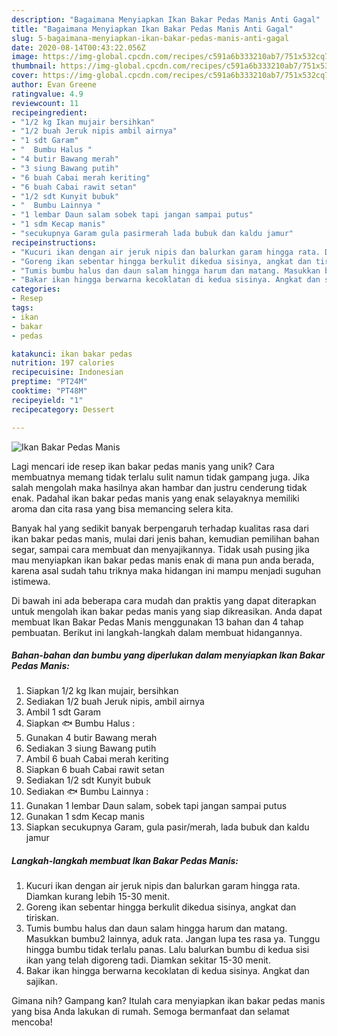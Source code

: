 ```yaml
---
description: "Bagaimana Menyiapkan Ikan Bakar Pedas Manis Anti Gagal"
title: "Bagaimana Menyiapkan Ikan Bakar Pedas Manis Anti Gagal"
slug: 5-bagaimana-menyiapkan-ikan-bakar-pedas-manis-anti-gagal
date: 2020-08-14T00:43:22.056Z
image: https://img-global.cpcdn.com/recipes/c591a6b333210ab7/751x532cq70/ikan-bakar-pedas-manis-foto-resep-utama.jpg
thumbnail: https://img-global.cpcdn.com/recipes/c591a6b333210ab7/751x532cq70/ikan-bakar-pedas-manis-foto-resep-utama.jpg
cover: https://img-global.cpcdn.com/recipes/c591a6b333210ab7/751x532cq70/ikan-bakar-pedas-manis-foto-resep-utama.jpg
author: Evan Greene
ratingvalue: 4.9
reviewcount: 11
recipeingredient:
- "1/2 kg Ikan mujair bersihkan"
- "1/2 buah Jeruk nipis ambil airnya"
- "1 sdt Garam"
- "  Bumbu Halus "
- "4 butir Bawang merah"
- "3 siung Bawang putih"
- "6 buah Cabai merah keriting"
- "6 buah Cabai rawit setan"
- "1/2 sdt Kunyit bubuk"
- "  Bumbu Lainnya "
- "1 lembar Daun salam sobek tapi jangan sampai putus"
- "1 sdm Kecap manis"
- "secukupnya Garam gula pasirmerah lada bubuk dan kaldu jamur"
recipeinstructions:
- "Kucuri ikan dengan air jeruk nipis dan balurkan garam hingga rata. Diamkan kurang lebih 15-30 menit."
- "Goreng ikan sebentar hingga berkulit dikedua sisinya, angkat dan tiriskan."
- "Tumis bumbu halus dan daun salam hingga harum dan matang. Masukkan bumbu2 lainnya, aduk rata. Jangan lupa tes rasa ya. Tunggu hingga bumbu tidak terlalu panas. Lalu balurkan bumbu di kedua sisi ikan yang telah digoreng tadi. Diamkan sekitar 15-30 menit."
- "Bakar ikan hingga berwarna kecoklatan di kedua sisinya. Angkat dan sajikan."
categories:
- Resep
tags:
- ikan
- bakar
- pedas

katakunci: ikan bakar pedas 
nutrition: 197 calories
recipecuisine: Indonesian
preptime: "PT24M"
cooktime: "PT48M"
recipeyield: "1"
recipecategory: Dessert

---
```



![Ikan Bakar Pedas Manis](https://img-global.cpcdn.com/recipes/c591a6b333210ab7/751x532cq70/ikan-bakar-pedas-manis-foto-resep-utama.jpg)

Lagi mencari ide resep ikan bakar pedas manis yang unik? Cara membuatnya memang tidak terlalu sulit namun tidak gampang juga. Jika salah mengolah maka hasilnya akan hambar dan justru cenderung tidak enak. Padahal ikan bakar pedas manis yang enak selayaknya memiliki aroma dan cita rasa yang bisa memancing selera kita.

Banyak hal yang sedikit banyak berpengaruh terhadap kualitas rasa dari ikan bakar pedas manis, mulai dari jenis bahan, kemudian pemilihan bahan segar, sampai cara membuat dan menyajikannya. Tidak usah pusing jika mau menyiapkan ikan bakar pedas manis enak di mana pun anda berada, karena asal sudah tahu triknya maka hidangan ini mampu menjadi suguhan istimewa.




Di bawah ini ada beberapa cara mudah dan praktis yang dapat diterapkan untuk mengolah ikan bakar pedas manis yang siap dikreasikan. Anda dapat membuat Ikan Bakar Pedas Manis menggunakan 13 bahan dan 4 tahap pembuatan. Berikut ini langkah-langkah dalam membuat hidangannya.

<!--inarticleads1-->

##### Bahan-bahan dan bumbu yang diperlukan dalam menyiapkan Ikan Bakar Pedas Manis:

1. Siapkan 1/2 kg Ikan mujair, bersihkan
1. Sediakan 1/2 buah Jeruk nipis, ambil airnya
1. Ambil 1 sdt Garam
1. Siapkan  🐟 Bumbu Halus :
1. Gunakan 4 butir Bawang merah
1. Sediakan 3 siung Bawang putih
1. Ambil 6 buah Cabai merah keriting
1. Siapkan 6 buah Cabai rawit setan
1. Sediakan 1/2 sdt Kunyit bubuk
1. Sediakan  🐟 Bumbu Lainnya :
1. Gunakan 1 lembar Daun salam, sobek tapi jangan sampai putus
1. Gunakan 1 sdm Kecap manis
1. Siapkan secukupnya Garam, gula pasir/merah, lada bubuk dan kaldu jamur




<!--inarticleads2-->

##### Langkah-langkah membuat Ikan Bakar Pedas Manis:

1. Kucuri ikan dengan air jeruk nipis dan balurkan garam hingga rata. Diamkan kurang lebih 15-30 menit.
1. Goreng ikan sebentar hingga berkulit dikedua sisinya, angkat dan tiriskan.
1. Tumis bumbu halus dan daun salam hingga harum dan matang. Masukkan bumbu2 lainnya, aduk rata. Jangan lupa tes rasa ya. Tunggu hingga bumbu tidak terlalu panas. Lalu balurkan bumbu di kedua sisi ikan yang telah digoreng tadi. Diamkan sekitar 15-30 menit.
1. Bakar ikan hingga berwarna kecoklatan di kedua sisinya. Angkat dan sajikan.




Gimana nih? Gampang kan? Itulah cara menyiapkan ikan bakar pedas manis yang bisa Anda lakukan di rumah. Semoga bermanfaat dan selamat mencoba!
